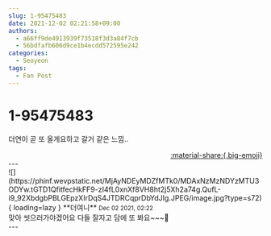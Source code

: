 ```yaml
---
slug: 1-95475483
date: 2021-12-02 02:21:58+09:00
authors:
  - a66ff9de4913939f73518f3d3a84f7cb
  - 56bdfafb606d9ce1b4ecdd572595e242
categories:
  - Seoyeon
tags:
  - Fan Post
---
```


# 1-95475483

<div class="post-container" markdown="1">
<div class="content-container md-sidebar__scrollwrap" markdown="1">

더연이 곧 또 올게요하고 갈거 걑은 느낌..

</div>
</div>

<div style="text-align: right;" markdown="1">
<a href="https://weverse.io/fromis9/fanpost/1-95475483" style="text-align: right;">:material-share:{.big-emoji}</a>
</div>
---

<div class="comments-container md-sidebar__scrollwrap" markdown="1">
<div class="comment" markdown="1">
<div class='id-container' markdown="1">
![](https://phinf.wevpstatic.net/MjAyNDEyMDZfMTk0/MDAxNzMzNDYzMTU3ODYw.tGTD1QfitfecHkFF9-zI4fL0xnXf8VH8ht2j5Xh2a74g.QufL-i9_92XbdgbPBLGEpzXIrDqS4JTDRCqprDbYdJIg.JPEG/image.jpg?type=s72){ loading=lazy }
**<span class="artist">더여니</span>** <small>Dec 02 2021, 02:22</small><br>
</div>
<div class='comment-body' markdown="1">
맞아 씻으러가야겠어요 다들 잘자고 담에 또 봐요~~~🥳
</div>
</div>
</div>
---
